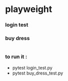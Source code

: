 # playweight
### login test
### buy dress
#
### to run it :
* pytest login_test.py
* pytest buy_dress_test.py

